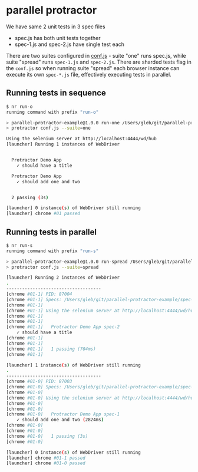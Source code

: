 # parallel protractor

We have same 2 unit tests in 3 spec files

- spec.js has both unit tests together
- spec-1.js and spec-2.js have single test each

There are two suites configured in [conf.js](conf.js) - suite "one" runs
spec.js, while suite "spread" runs `spec-1.js` and `spec-2.js`. There are
sharded tests flag in the `conf.js` so when running suite "spread" each
browser instance can execute its own `spec-*.js` file, effectively
executing tests in parallel.

## Running tests in sequence

```sh
$ nr run-o
running command with prefix "run-o"

> parallel-protractor-example@1.0.0 run-one /Users/gleb/git/parallel-protractor-example
> protractor conf.js --suite=one

Using the selenium server at http://localhost:4444/wd/hub
[launcher] Running 1 instances of WebDriver


  Protractor Demo App
    ✓ should have a title

  Protractor Demo App
    ✓ should add one and two


  2 passing (3s)

[launcher] 0 instance(s) of WebDriver still running
[launcher] chrome #01 passed
```

## Running tests in parallel

```sh
$ nr run-s
running command with prefix "run-s"

> parallel-protractor-example@1.0.0 run-spread /Users/gleb/git/parallel-protractor-example
> protractor conf.js --suite=spread

[launcher] Running 2 instances of WebDriver
.
------------------------------------
[chrome #01-1] PID: 87004
[chrome #01-1] Specs: /Users/gleb/git/parallel-protractor-example/spec-2.js
[chrome #01-1] 
[chrome #01-1] Using the selenium server at http://localhost:4444/wd/hub
[chrome #01-1] 
[chrome #01-1] 
[chrome #01-1]   Protractor Demo App spec-2
    ✓ should have a title
[chrome #01-1] 
[chrome #01-1] 
[chrome #01-1]   1 passing (704ms)
[chrome #01-1] 

[launcher] 1 instance(s) of WebDriver still running
.
------------------------------------
[chrome #01-0] PID: 87003
[chrome #01-0] Specs: /Users/gleb/git/parallel-protractor-example/spec-1.js
[chrome #01-0] 
[chrome #01-0] Using the selenium server at http://localhost:4444/wd/hub
[chrome #01-0] 
[chrome #01-0] 
[chrome #01-0]   Protractor Demo App spec-1
    ✓ should add one and two (2824ms)
[chrome #01-0] 
[chrome #01-0] 
[chrome #01-0]   1 passing (3s)
[chrome #01-0] 

[launcher] 0 instance(s) of WebDriver still running
[launcher] chrome #01-1 passed
[launcher] chrome #01-0 passed
```
